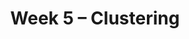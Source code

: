 ---
    title: Week 5 – Clustering
    weekNumber: 5
    days:
      - date: 2023-5-1
        events:
          "**LEC 13**{: .label .label-lecture } (coming soon)":
      - date: 2023-5-2
        events:
          "**HW 4**{: .label .label-hw } (coming soon)":
      - date: 2023-5-3
        events:
          "**LEC 14**{: .label .label-lecture } (coming soon)":
          "**DISC**{: .label .label-disc } Midterm 1 Prep":
      - date: 2023-5-5
        events:
          "**EXAM**{: .label .label-exam } Midterm 1 (during lecture) [📝](resources/notes/reference_1.pdf)":
---
